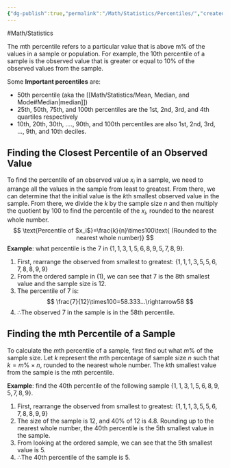 ```yaml
---
{"dg-publish":true,"permalink":"/Math/Statistics/Percentiles/","created":"2024-11-10T17:38:03.373-05:00","updated":"2024-11-11T15:33:51.192-05:00"}
---
```


#Math/Statistics 

The *m*th percentile refers to a particular value that is above m% of the values in a sample or population. For example, the 10th percentile of a sample is the observed value that is greater or equal to 10% of the observed values from the sample.

Some **Important percentiles** are:
- 50th percentile (aka the [[Math/Statistics/Mean, Median, and Mode#Median\|median]])
- 25th, 50th, 75th, and 100th percentiles are the 1st, 2nd, 3rd, and 4th quartiles respectively
- 10th, 20th, 30th, ...., 90th, and 100th percentiles are also 1st, 2nd, 3rd, ..., 9th, and 10th deciles.

## Finding the Closest Percentile of an Observed Value

To find the percentile of an observed value $x_i$ in a sample, we need to arrange all the values in the sample from least to greatest. From there, we can determine that the initial value is the $k$th smallest observed value in the sample. From there, we divide the $k$ by the sample size $n$ and then multiply the quotient by 100 to find the percentile of the $x_i$, rounded to the nearest whole number.
$$
\text{Percentile of $x_i$}=\frac{k}{n}\times100\text{ (Rounded to the nearest whole number)}
$$
**Example**: what percentile is the 7 in $\{1,1,3,1,5,6,8,9,5,7,8,9\}$.
1. First, rearrange the observed from smallest to greatest: $\{1,1,1,3,5,5,6,7,8,8,9,9\}$
2. From the ordered sample in (1), we can see that 7 is the 8th smallest value and the sample size is 12.
3. The percentile of 7 is:
$$
\frac{7}{12}\times100=58.333...\rightarrow58
$$
4. $\therefore$The observed 7 in the sample is in the 58th percentile.
## Finding the mth Percentile of a Sample

To calculate the $m$th percentile of a sample, first find out what $m\%$ of the sample size. Let $k$ represent the $m$th percentage of sample size $n$ such that $k=m\% \times n$, rounded to the nearest whole number. The $k$th smallest value from the sample is the $m$th percentile.

**Example**: find the 40th percentile of the following sample $\{1,1,3,1,5,6,8,9,5,7,8,9\}$.
1. First, rearrange the observed from smallest to greatest: $\{1,1,1,3,5,5,6,7,8,8,9,9\}$
2. The size of the sample is 12, and 40% of 12 is 4.8. Rounding up to the nearest whole number, the 40th percentile  is the 5th smallest value in the sample.
3. From looking at the ordered sample, we can see that the 5th smallest value is 5.
4. $\therefore$The 40th percentile of the sample is 5.

